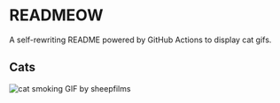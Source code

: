 # READMEOW

A self-rewriting README powered by GitHub Actions to display cat gifs.

## Cats

![cat smoking GIF by sheepfilms](https://media1.giphy.com/media/l0ExdMHUDKteztyfe/200.gif?cid=9acd02dafp6osyxevtfjvmcxkcnl4517o5qf289wivu9hpo7&ep=v1_gifs_search&rid=200.gif&ct=g)

